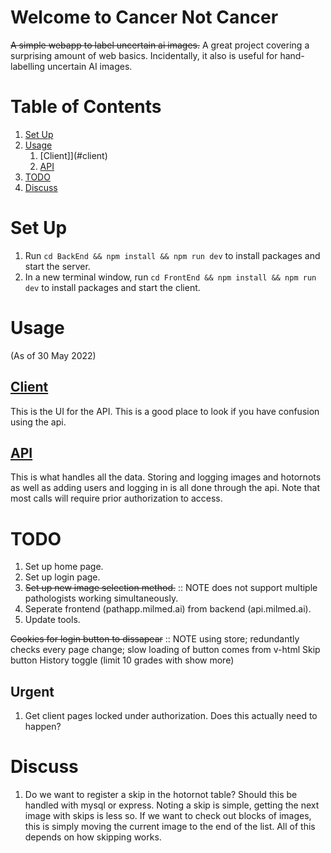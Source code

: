 # Welcome to Cancer Not Cancer

~~A simple webapp to label uncertain ai images.~~
A great project covering a surprising amount of web basics. Incidentally, it also is useful for hand-labelling uncertain AI images.

# Table of Contents

1. [Set Up](#set-up)
2. [Usage](#usage)
    1. [Client]](#client)
    2. [API](#api)
3. [TODO](#todo)
4. [Discuss](#discuss)

# Set Up

1. Run `cd BackEnd && npm install && npm run dev` to install packages and start the server.
2. In a new terminal window, run `cd FrontEnd && npm install && npm run dev` to install packages and start the client.

# Usage

(As of 30 May 2022)

## [Client](client/README.md)

This is the UI for the API. This is a good place to look if you have confusion using the api.

## [API](api/README.md)

This is what handles all the data. Storing and logging images and hotornots as well as adding users and logging in is all done through the api. Note that most calls will require prior authorization to access.

# TODO

1. Set up home page.
2. Set up login page.
3. ~~Set up new image selection method.~~ :: NOTE does not support multiple pathologists working simultaneously.
4. Seperate frontend (pathapp.milmed.ai) from backend (api.milmed.ai).
5. Update tools.

~~Cookies for login button to dissapear~~ :: NOTE using store; redundantly checks every page change; slow loading of button comes from v-html
Skip button
History toggle (limit 10 grades with show more)

## Urgent

1. Get client pages locked under authorization. Does this actually need to happen?

# Discuss

1. Do we want to register a skip in the hotornot table? Should this be handled with mysql or express. Noting a skip is simple, getting the next image with skips is less so. If we want to check out blocks of images, this is simply moving the current image to the end of the list. All of this depends on how skipping works.